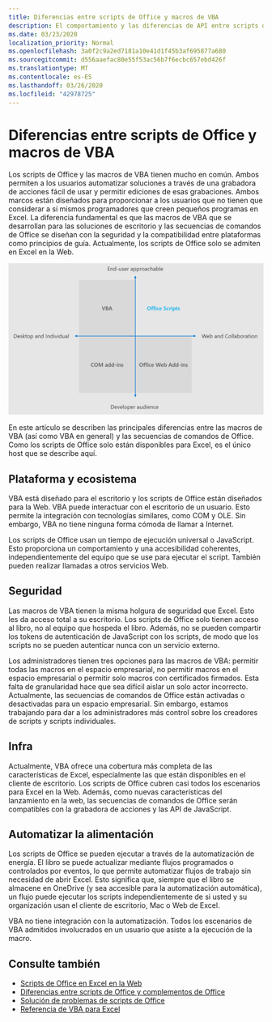 ```yaml
---
title: Diferencias entre scripts de Office y macros de VBA
description: El comportamiento y las diferencias de API entre scripts de Office y macros de VBA de Excel.
ms.date: 03/23/2020
localization_priority: Normal
ms.openlocfilehash: 3a0f2c9a2ed7181a10e41d1f45b3af695877a680
ms.sourcegitcommit: d556aaefac80e55f53ac56b7f6ecbc657ebd426f
ms.translationtype: MT
ms.contentlocale: es-ES
ms.lasthandoff: 03/26/2020
ms.locfileid: "42978725"
---
```

# <a name="differences-between-office-scripts-and-vba-macros"></a>Diferencias entre scripts de Office y macros de VBA

Los scripts de Office y las macros de VBA tienen mucho en común. Ambos permiten a los usuarios automatizar soluciones a través de una grabadora de acciones fácil de usar y permitir ediciones de esas grabaciones. Ambos marcos están diseñados para proporcionar a los usuarios que no tienen que considerar a sí mismos programadores que creen pequeños programas en Excel.
La diferencia fundamental es que las macros de VBA que se desarrollan para las soluciones de escritorio y las secuencias de comandos de Office se diseñan con la seguridad y la compatibilidad entre plataformas como principios de guía. Actualmente, los scripts de Office solo se admiten en Excel en la Web.

![Un diagrama de cuatro fases que muestra las áreas de atención para diferentes soluciones de extensibilidad de Office. Tanto los scripts de Office como las macros de VBA están diseñados para ayudar a los usuarios finales a crear soluciones, pero los scripts de Office se crean para la web y la colaboración (mientras que VBA es para el escritorio)).](../images/office-programmability-diagram.png)

En este artículo se describen las principales diferencias entre las macros de VBA (así como VBA en general) y las secuencias de comandos de Office. Como los scripts de Office solo están disponibles para Excel, es el único host que se describe aquí.

## <a name="platform-and-ecosystem"></a>Plataforma y ecosistema

VBA está diseñado para el escritorio y los scripts de Office están diseñados para la Web. VBA puede interactuar con el escritorio de un usuario. Esto permite la integración con tecnologías similares, como COM y OLE. Sin embargo, VBA no tiene ninguna forma cómoda de llamar a Internet.

Los scripts de Office usan un tiempo de ejecución universal o JavaScript. Esto proporciona un comportamiento y una accesibilidad coherentes, independientemente del equipo que se use para ejecutar el script. También pueden realizar llamadas a otros servicios Web.

## <a name="security"></a>Seguridad

Las macros de VBA tienen la misma holgura de seguridad que Excel. Esto les da acceso total a su escritorio. Los scripts de Office solo tienen acceso al libro, no al equipo que hospeda el libro. Además, no se pueden compartir los tokens de autenticación de JavaScript con los scripts, de modo que los scripts no se pueden autenticar nunca con un servicio externo.

Los administradores tienen tres opciones para las macros de VBA: permitir todas las macros en el espacio empresarial, no permitir macros en el espacio empresarial o permitir solo macros con certificados firmados. Esta falta de granularidad hace que sea difícil aislar un solo actor incorrecto. Actualmente, las secuencias de comandos de Office están activadas o desactivadas para un espacio empresarial. Sin embargo, estamos trabajando para dar a los administradores más control sobre los creadores de scripts y scripts individuales.

## <a name="coverage"></a>Infra

Actualmente, VBA ofrece una cobertura más completa de las características de Excel, especialmente las que están disponibles en el cliente de escritorio. Los scripts de Office cubren casi todos los escenarios para Excel en la Web. Además, como nuevas características del lanzamiento en la web, las secuencias de comandos de Office serán compatibles con la grabadora de acciones y las API de JavaScript.

## <a name="power-automate"></a>Automatizar la alimentación

Los scripts de Office se pueden ejecutar a través de la automatización de energía. El libro se puede actualizar mediante flujos programados o controlados por eventos, lo que permite automatizar flujos de trabajo sin necesidad de abrir Excel. Esto significa que, siempre que el libro se almacene en OneDrive (y sea accesible para la automatización automática), un flujo puede ejecutar los scripts independientemente de si usted y su organización usan el cliente de escritorio, Mac o Web de Excel.

VBA no tiene integración con la automatización. Todos los escenarios de VBA admitidos involucrados en un usuario que asiste a la ejecución de la macro.

## <a name="see-also"></a>Consulte también

- [Scripts de Office en Excel en la Web](../overview/excel.md)
- [Diferencias entre scripts de Office y complementos de Office](add-ins-differences.md)
- [Solución de problemas de scripts de Office](../testing/troubleshooting.md)
- [Referencia de VBA para Excel](/office/vba/api/overview/excel)
